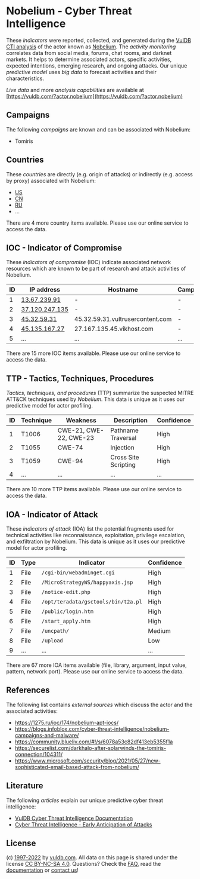 # Nobelium - Cyber Threat Intelligence

These _indicators_ were reported, collected, and generated during the [VulDB CTI analysis](https://vuldb.com/?kb.cti) of the actor known as [Nobelium](https://vuldb.com/?actor.nobelium). The _activity monitoring_ correlates data from social media, forums, chat rooms, and darknet markets. It helps to determine associated actors, specific activities, expected intentions, emerging research, and ongoing attacks. Our unique _predictive model_ uses _big data_ to forecast activities and their characteristics.

_Live data_ and more _analysis capabilities_ are available at [https://vuldb.com/?actor.nobelium](https://vuldb.com/?actor.nobelium)

## Campaigns

The following _campaigns_ are known and can be associated with Nobelium:

* Tomiris

## Countries

These _countries_ are directly (e.g. origin of attacks) or indirectly (e.g. access by proxy) associated with Nobelium:

* [US](https://vuldb.com/?country.us)
* [CN](https://vuldb.com/?country.cn)
* [RU](https://vuldb.com/?country.ru)
* ...

There are 4 more country items available. Please use our online service to access the data.

## IOC - Indicator of Compromise

These _indicators of compromise_ (IOC) indicate associated network resources which are known to be part of research and attack activities of Nobelium.

ID | IP address | Hostname | Campaign | Confidence
-- | ---------- | -------- | -------- | ----------
1 | [13.67.239.91](https://vuldb.com/?ip.13.67.239.91) | - | - | High
2 | [37.120.247.135](https://vuldb.com/?ip.37.120.247.135) | - | - | High
3 | [45.32.59.31](https://vuldb.com/?ip.45.32.59.31) | 45.32.59.31.vultrusercontent.com | - | High
4 | [45.135.167.27](https://vuldb.com/?ip.45.135.167.27) | 27.167.135.45.vikhost.com | - | High
5 | ... | ... | ... | ...

There are 15 more IOC items available. Please use our online service to access the data.

## TTP - Tactics, Techniques, Procedures

_Tactics, techniques, and procedures_ (TTP) summarize the suspected MITRE ATT&CK techniques used by _Nobelium_. This data is unique as it uses our predictive model for actor profiling.

ID | Technique | Weakness | Description | Confidence
-- | --------- | -------- | ----------- | ----------
1 | T1006 | CWE-21, CWE-22, CWE-23 | Pathname Traversal | High
2 | T1055 | CWE-74 | Injection | High
3 | T1059 | CWE-94 | Cross Site Scripting | High
4 | ... | ... | ... | ...

There are 10 more TTP items available. Please use our online service to access the data.

## IOA - Indicator of Attack

These _indicators of attack_ (IOA) list the potential fragments used for technical activities like reconnaissance, exploitation, privilege escalation, and exfiltration by Nobelium. This data is unique as it uses our predictive model for actor profiling.

ID | Type | Indicator | Confidence
-- | ---- | --------- | ----------
1 | File | `/cgi-bin/webadminget.cgi` | High
2 | File | `/MicroStrategyWS/happyaxis.jsp` | High
3 | File | `/notice-edit.php` | High
4 | File | `/opt/teradata/gsctools/bin/t2a.pl` | High
5 | File | `/public/login.htm` | High
6 | File | `/start_apply.htm` | High
7 | File | `/uncpath/` | Medium
8 | File | `/upload` | Low
9 | ... | ... | ...

There are 67 more IOA items available (file, library, argument, input value, pattern, network port). Please use our online service to access the data.

## References

The following list contains _external sources_ which discuss the actor and the associated activities:

* https://1275.ru/ioc/174/nobelium-apt-iocs/
* https://blogs.infoblox.com/cyber-threat-intelligence/nobelium-campaigns-and-malware/
* https://community.blueliv.com/#!/s/6078a53c82df413eb5355f1a
* https://securelist.com/darkhalo-after-solarwinds-the-tomiris-connection/104311/
* https://www.microsoft.com/security/blog/2021/05/27/new-sophisticated-email-based-attack-from-nobelium/

## Literature

The following _articles_ explain our unique predictive cyber threat intelligence:

* [VulDB Cyber Threat Intelligence Documentation](https://vuldb.com/?kb.cti)
* [Cyber Threat Intelligence - Early Anticipation of Attacks](https://www.scip.ch/en/?labs.20201022)

## License

(c) [1997-2022](https://vuldb.com/?kb.changelog) by [vuldb.com](https://vuldb.com/?kb.about). All data on this page is shared under the license [CC BY-NC-SA 4.0](https://creativecommons.org/licenses/by-nc-sa/4.0/). Questions? Check the [FAQ](https://vuldb.com/?kb.faq), read the [documentation](https://vuldb.com/?kb) or [contact us](https://vuldb.com/?contact)!
